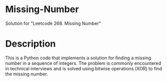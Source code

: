 # Missing-Number
Solution for "Leetcode 268. Missing Number"

# Description

This is a Python code that implements a solution for finding a missing number in a sequence of integers. The problem is commonly encountered in technical interviews and is solved using bitwise operations (XOR) to find the missing number.
